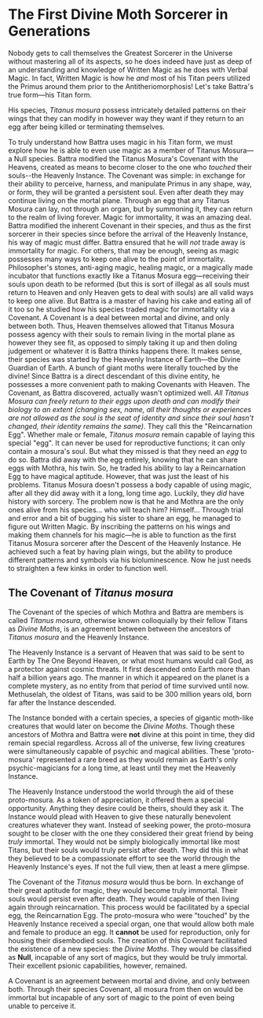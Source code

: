 # The First Divine Moth Sorcerer in Generations

Nobody gets to call themselves the Greatest Sorcerer in the Universe without mastering all of its aspects, so he does indeed have just as deep of an understanding and knowledge of Written Magic as he does with Verbal Magic. In fact, Written Magic is how he *and* most of his Titan peers utilized the Primus around them prior to the Antitheriomorphosis! Let's take Battra's true form—his Titan form. 

His species, *Titanus mosura* possess intricately detailed patterns on their wings that they can modify in however way they want if they return to an egg after being killed or terminating themselves. 

To truly understand how Battra uses magic in his Titan form, we must explore how he is able to even use magic as a member of Titanus Mosura—a Null species. Battra modified the Titanus Mosura's Covenant with the Heavens, created as means to become closer to the one who *touched* their souls--the Heavenly Instance. The Covenant was simple: in exchange for their ability to perceive, harness, and manipulate Primus in any shape, way, or form, they will be granted a persistent soul. Even after death they may continue living on the mortal plane. Through an egg that any Titanus Mosura can lay, not through an organ, but by summoning it, they can return to the realm of living forever. Magic for immortality, it was an amazing deal. Battra modified the inherent Covenant in their species, and thus as the first sorcerer in their species since before the arrival of the Heavenly Instance, his way of magic must differ. Battra ensured that he will *not* trade away is immortality for magic. For others, that may be enough, seeing as magic possesses many ways to keep one alive to the point of immortality. Philosopher's stones, anti-aging magic, healing magic, or a magically made incubator that functions exactly like a Titanus Mosura egg—receiving their souls upon death to be reformed (but this is sort of illegal as all souls must return to Heaven and only Heaven gets to deal with souls) are all valid ways to keep one alive. But Battra is a master of having his cake and eating all of it too so he studied how his species traded magic for immortality via a Covenant. A Covenant is a deal between mortal and divine, and only between both. Thus, Heaven themselves allowed that Titanus Mosura possess agency with their souls to remain living in the mortal plane as however they see fit, as opposed to simply taking it up and then doling judgement or whatever it is Battra thinks happens there. It makes sense, their species was started by the Heavenly Instance of Earth—the Divine Guardian of Earth. A bunch of giant moths were literally touched by the divine! Since Battra is a direct descendant of this divine entity, he possesses a more convenient path to making Covenants with Heaven. The Covenant, as Battra discovered, actually wasn't optimized well. *All Titanus Mosura can freely return to their eggs upon death and can modify their biology to an extent (changing sex, name, all their thoughts or experiences are not allowed as the soul is the seat of identity and since their soul hasn't changed, their identity remains the same)*. They call this the "Reincarnation Egg". Whether male or female, *Titanus mosura* remain capable of laying this special "egg". It can never be used for reproductive functions; it can only contain a mosura's soul. But what they missed is that they need an *egg* to do so. Battra did away with the egg entirely, knowing that he can share eggs with Mothra, his twin. So, he traded his ability to lay a Reincarnation Egg to have magical aptitude. However, that was just the least of his problems. Titanus Mosura doesn't possess a body capable of using magic, after all they did away with it a long, long time ago. Luckily, they *did* have history with sorcery. The problem now is that he and Mothra are the only ones alive from his species… who will teach him? Himself… Through trial and error and a bit of bugging his sister to share an egg, he managed to figure out Written Magic. By inscribing the patterns on his wings and making them channels for his magic—he is able to function as the first Titanus Mosura sorcerer after the Descent of the Heavenly Instance. He achieved such a feat by having plain wings, but the ability to produce different patterns and symbols via his bioluminescence. Now he just needs to straighten a few kinks in order to function well.

## The Covenant of *Titanus mosura* 

The Covenant of the species of which Mothra and Battra are members is called *Titanus mosura*, otherwise known colloquially by their fellow Titans as *Divine Moths*, is an agreement between between the ancestors of *Titanus mosura* and the Heavenly Instance. 

The Heavenly Instance is a servant of Heaven that was said to be sent to Earth by The One Beyond Heaven, or what most humans would call God, as a protector against cosmic threats. It first descended onto Earth more than half a billion years ago. The manner in which it appeared on the planet is a complete mystery, as no entity from that period of time survived until now. Methuselah, the oldest of Titans, was said to be 300 million years old, born far after the Instance descended.

The Instance bonded with a certain species, a species of gigantic moth-like creatures that would later on become the *Divine Moths*. Though these ancestors of Mothra and Battra were **not** divine at this point in time, they did remain special regardless. Across all of the universe, few living creatures were simultaneously capable of psychic and magical abilities. These 'proto-mosura' represented a rare breed as they would remain as Earth's only psychic-magicians for a long time, at least until they met the Heavenly Instance.

The Heavenly Instance understood the world through the aid of these proto-mosura. As a token of appreciation, it offered them a special opportunity. Anything they desire could be theirs, should they ask it. The Instance would plead with Heaven to give these naturally benevolent creatures whatever they want. Instead of seeking power, the proto-mosura sought to be closer with the one they considered their great friend by being *truly* immortal. They would not be simply biologically immortal like most Titans, but their souls would truly persist after death. They did this in what they believed to be a compassionate effort to see the world through the Heavenly Instance's eyes. If not the full view, then at least a mere glimpse.

The Covenant of the *Titanus mosura* would thus be born. In exchange of their great aptitude for magic, they would become truly immortal. Their souls would persist even after death. They would capable of then living again through reincarnation. This process would be facilitated by a special egg, the Reincarnation Egg. The proto-mosura who were "touched" by the Heavenly Instance received a special organ, one that would allow both male and female to produce an egg. It **cannot** be used for reproduction, only for housing their disembodied souls. The creation of this Covenant facilitated the existence of a new species: the *Divine Moths*. They would be classified as **Null**, incapable of any sort of magics, but they would be truly immortal. Their excellent psionic capabilities, however, remained. 

A Covenant is an agreement between mortal and divine, and only between both. Through their species Covenant, all mosura from then on would be immortal but incapable of any sort of magic to the point of even being unable to perceive it.